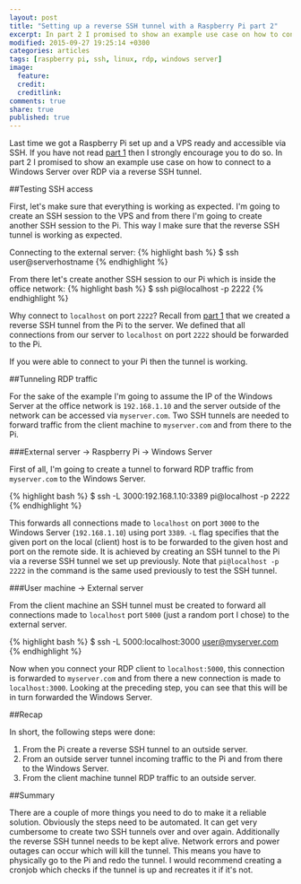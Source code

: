```yaml
---
layout: post
title: "Setting up a reverse SSH tunnel with a Raspberry Pi part 2"
excerpt: In part 2 I promised to show an example use case on how to connect to a Windows Server over RDP via a reverse SSH tunnel.
modified: 2015-09-27 19:25:14 +0300
categories: articles
tags: [raspberry pi, ssh, linux, rdp, windows server]
image:
  feature:
  credit:
  creditlink:
comments: true
share: true
published: true
---
```


Last time we got a Raspberry Pi set up and a VPS ready and accessible via SSH. If you have not read [part 1]({{site.url}}/articles/setting-up-a-reverse-ssh-tunnel-with-a-raspberry-pi/ "part 1 of setting up a reverse ssh tunnel with a raspberry pi") then I strongly encourage you to do so. In part 2 I promised to show an example use case on how to connect to a Windows Server over RDP via a reverse SSH tunnel.

##Testing SSH access

First, let's make sure that everything is working as expected. I'm going to create an SSH session to the VPS and from there I'm going to create another SSH session to the Pi. This way I make sure that the reverse SSH tunnel is working as expected.

Connecting to the external server:
{% highlight bash %}
$ ssh user@serverhostname
{% endhighlight %}

From there let's create another SSH session to our Pi which is inside the office network:
{% highlight bash %}
$ ssh pi@localhost -p 2222
{% endhighlight %}

Why connect to `localhost` on port `2222`? Recall from [part 1]({{site.url}}/articles/setting-up-a-reverse-ssh-tunnel-with-a-raspberry-pi/ "part 1 of setting up a reverse ssh tunnel with a raspberry pi") that we created a reverse SSH tunnel from the Pi to the server. We defined that all connections from our server to `localhost` on port `2222` should be forwarded to the Pi.

If you were able to connect to your Pi then the tunnel is working.

##Tunneling RDP traffic

For the sake of the example I'm going to assume the IP of the Windows Server at the office network is `192.168.1.10` and the server outside of the network can be accessed via `myserver.com`. Two SSH tunnels are needed to forward traffic from the client machine to `myserver.com` and from there to the Pi.

###External server -> Raspberry Pi -> Windows Server

First of all, I'm going to create a tunnel to forward RDP traffic from `myserver.com` to the Windows Server.

{% highlight bash %}
$ ssh -L 3000:192.168.1.10:3389 pi@localhost -p 2222
{% endhighlight %}

This forwards all connections made to `localhost` on port `3000` to the Windows Server (`192.168.1.10`) using port `3389`. `-L` flag specifies that the given port on the local (client) host is to be forwarded to the given host and port on the remote side. It is achieved by creating an SSH tunnel to the Pi via a reverse SSH tunnel we set up previously. Note that `pi@localhost -p 2222` in the command is the same used previously to test the SSH tunnel.

###User machine -> External server

From the client machine an SSH tunnel must be created to forward all connections made to `localhost` port `5000` (just a random port I chose) to the external server.

{% highlight bash %}
$ ssh -L 5000:localhost:3000 user@myserver.com
{% endhighlight %}

Now when you connect your RDP client to `localhost:5000`, this connection is forwarded to `myserver.com` and from there a new connection is made to `localhost:3000`. Looking at the preceding step, you can see that this will be in turn forwarded the Windows Server.

##Recap

In short, the following steps were done:

1. From the Pi create a reverse SSH tunnel to an outside server.
2. From an outside server tunnel incoming traffic to the Pi and from there to the Windows Server.
3. From the client machine tunnel RDP traffic to an outside server.

##Summary

There are a couple of more things you need to do to make it a reliable solution. Obviously the steps need to be automated. It can get very cumbersome to create two SSH tunnels over and over again. Additionally the reverse SSH tunnel needs to be kept alive. Network errors and power outages can occur which will kill the tunnel. This means you have to physically go to the Pi and redo the tunnel. I would recommend creating a cronjob which checks if the tunnel is up and recreates it if it's not.
